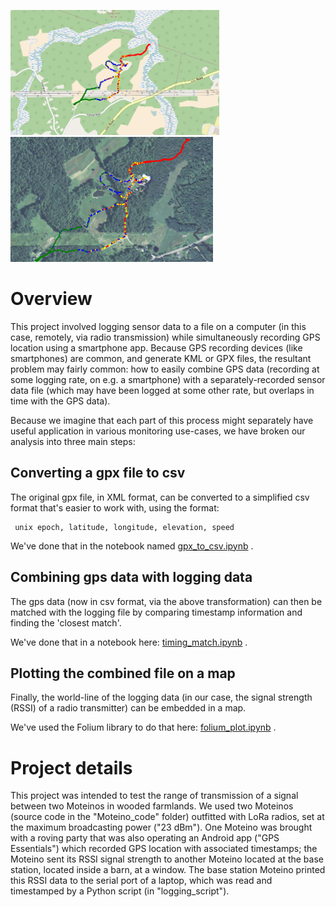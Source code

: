 
<img src='./images/signalStrength.png' height=200> <img src='./images/terrain.png' height=200>


# Overview

This project involved logging sensor data to a file on a computer (in this case, remotely, via radio transmission) while simultaneously recording GPS location using a smartphone app.  Because GPS recording devices (like smartphones) are common, and generate KML or GPX files, the resultant problem may fairly common: how to easily combine GPS data (recording at some logging rate, on e.g. a smartphone) with a separately-recorded sensor data file (which may have been logged at some other rate, but overlaps in time with the GPS data).

Because we imagine that each part of this process might separately have useful application in various monitoring use-cases, we have broken our analysis into three main steps:

## Converting a gpx file to csv

The original gpx file, in XML format, can be converted to a simplified csv format that's easier to work with, using the format:

```
 unix epoch, latitude, longitude, elevation, speed 
```

We've done that in the notebook named [gpx_to_csv.ipynb](./gpx_to_csv.ipynb) .

## Combining gps data with logging data

The gps data (now in csv format, via the above transformation) can then be matched with the logging file by comparing timestamp information and finding the 'closest match'. 

We've done that in a notebook here: [timing_match.ipynb](./timing_match.ipynb) .

## Plotting the combined file on a map

Finally, the world-line of the logging data (in our case, the signal strength (RSSI) of a radio transmitter) can be embedded in a map.  

We've used the Folium library to do that here:  [folium_plot.ipynb](./folium_plot_csv.ipynb) .

# Project details

This project was intended to test the range of transmission of a signal between two Moteinos in wooded farmlands.  We used two Moteinos (source code in the "Moteino_code" folder) outfitted with LoRa radios, set at the maximum broadcasting power ("23 dBm").  One Moteino was brought with a roving party that was also operating an Android app ("GPS Essentials") which recorded GPS location with associated timestamps;  the Moteino sent its RSSI signal strength to another Moteino located at the base station, located inside a barn, at a window.  The base station Moteino printed this RSSI data to the serial port of a laptop, which was read and timestamped by a Python script (in "logging_script").   
